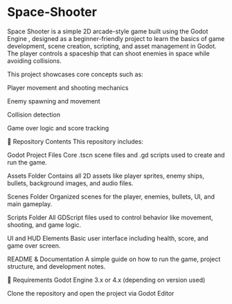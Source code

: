 # Space-Shooter
Space Shooter is a simple 2D arcade-style game built using the Godot Engine
, designed as a beginner-friendly project to learn the basics of game development, scene creation, scripting, and asset management in Godot. The player controls a spaceship that can shoot enemies in space while avoiding collisions.

This project showcases core concepts such as:

Player movement and shooting mechanics

Enemy spawning and movement

Collision detection

Game over logic and score tracking

📁 Repository Contents
This repository includes:

Godot Project Files
Core .tscn scene files and .gd scripts used to create and run the game.

Assets Folder
Contains all 2D assets like player sprites, enemy ships, bullets, background images, and audio files.

Scenes Folder
Organized scenes for the player, enemies, bullets, UI, and main gameplay.

Scripts Folder
All GDScript files used to control behavior like movement, shooting, and game logic.

UI and HUD Elements
Basic user interface including health, score, and game over screen.

README & Documentation
A simple guide on how to run the game, project structure, and development notes.

🔧 Requirements
Godot Engine 3.x or 4.x (depending on version used)

Clone the repository and open the project via Godot Editor
